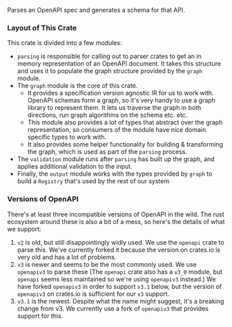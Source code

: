 Parses an OpenAPI spec and generates a schema for that API.

### Layout of This Crate

This crate is divided into a few modules:

- `parsing` is responsible for calling out to parser crates to get an in memory representation
  of an OpenAPI document. It takes this structure and uses it to populate the graph structure
  provided by the `graph` module.
- The `graph` module is the core of this crate.
  - It provides a specification version agnostic IR for us to work with. OpenAPI schemas form
    a graph, so it's very handy to use a graph library to represent them. It lets us traverse
    the graph in both directions, run graph algorithms on the schema etc. etc.
  - This module also provides a lot of types that abstract over the graph representation, so
    consumers of the module have nice domain specific types to work with.
  - It also provides some helper functionality for building & transforming the graph, which is
    used as part of the `parsing` process.
- The `validation` module runs after `parsing` has built up the graph, and applies additional
  validation to the input.
- Finally, the `output` module works with the types provided by `graph` to build a `Registry`
  that's used by the rest of our system

### Versions of OpenAPI

There's at least three incompatible versions of OpenAPI in the wild. The rust ecosystem
around these is also a bit of a mess, so here's the details of what we support:

1. `v2` is old, but still disappointingly widly used. We use the `openapi` crate to parse this.
   We've currently forked it because the version on crates.io is very old and has a lot of
   problems.
2. `v3` is newer and seems to be the most commonly used. We use `openapiv3` to parse these
   (The `openapi` crate also has a `v3_0` module, but `openapi` seems less maintained so we're
   using `openapiv3` instead.) We have forked `openapiv3` in order to support `v3.1` below,
   but the version of `openapiv3` on crates.io is sufficient for our `v3` support.
3. `v3.1` is the newest. Despite what the name might suggest, it's a breaking change from v3.
   We currently use a fork of `openapiv3` that provides support for this.
